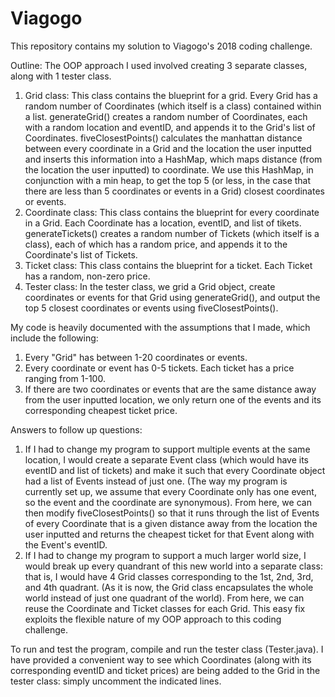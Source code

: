 # Viagogo

This repository contains my solution to Viagogo's 2018 coding challenge.

Outline: The OOP approach I used involved creating 3 separate classes, along with 1 tester class. 
  1. Grid class: This class contains the blueprint for a grid. Every Grid has a random number of Coordinates (which itself is      a class) contained within a list. generateGrid() creates a random number of Coordinates, each with a random location and      eventID, and appends it to the Grid's list of Coordinates. fiveClosestPoints() calculates the manhattan distance between      every coordinate in a Grid and the location the user inputted and inserts this information into a HashMap, which maps          distance (from the location the user inputted) to coordinate. We use this HashMap, in conjunction with a min heap, to get      the top 5 (or less, in the case that there are less than 5 coordinates or events in a Grid) closest coordinates or            events. 
  2. Coordinate class: This class contains the blueprint for every coordinate in a Grid. Each Coordinate has a location,            eventID, and list of tikets. generateTickets() creates a random number of Tickets (which itself is a class), each of          which has a random price, and appends it to the Coordinate's list of Tickets. 
  3. Ticket class: This class contains the blueprint for a ticket. Each Ticket has a random, non-zero price. 
  4. Tester class: In the tester class, we grid a Grid object, create coordinates or events for that Grid using                    generateGrid(), and output the top 5 closest coordinates or events using fiveClosestPoints(). 

My code is heavily documented with the assumptions that I made, which include the following: 
  1. Every "Grid" has between 1-20 coordinates or events. 
  2. Every coordinate or event has 0-5 tickets. Each ticket has a price ranging from 1-100.
  3. If there are two coordinates or events that are the same distance away from the user inputted location, we only return        one of the events and its corresponding cheapest ticket price. 

Answers to follow up questions:  
  1. If I had to change my program to support multiple events at the same location, I would create a separate Event class          (which would have its eventID and list of tickets) and make it such that every Coordinate object had a list of Events          instead of just one. (The way my program is currently set up, we assume that every Coordinate only has one event, so the      event and the coordinate are synonymous). From here, we can then modify fiveClosestPoints() so that it runs through the        list of Events of every Coordinate that is a given distance away from the location the user inputted and returns the          cheapest ticket for that Event along with the Event's eventID. 
  2. If I had to change my program to support a much larger world size, I would break up every quandrant of this new world          into a separate class: that is, I would have 4 Grid classes corresponding to the 1st, 2nd, 3rd, and 4th quadrant. (As it      is now, the Grid class encapsulates the whole world instead of just one quadrant of the world). From here, we can reuse        the Coordinate and Ticket classes for each Grid. This easy fix exploits the flexible nature of my OOP approach to this        coding challenge. 
  
To run and test the program, compile and run the tester class (Tester.java). I have provided a convenient way to see which Coordinates (along with its corresponding eventID and ticket prices) are being added to the Grid in the tester class: simply uncomment the indicated lines. 
